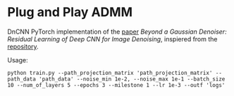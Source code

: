 # Plug and Play ADMM

DnCNN PyTorch implementation of the [paper](https://arxiv.org/abs/1608.03981) *Beyond a Gaussian Denoiser: Residual Learning of Deep CNN for Image Denoising*, inspiered from the [repository](https://github.com/SaoYan/DnCNN-PyTorch).

Usage:

```
python train.py --path_projection_matrix 'path_projection_matrix' --path_data 'path_data' --noise_min 1e-2, --noise_max 1e-1 --batch_size 10 --num_of_layers 5 --epochs 3 --milestone 1 --lr 1e-3 --outf 'logs'
```
